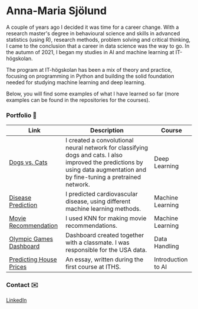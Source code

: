 # Anna-Maria Sjölund

A couple of years ago I decided it was time for a career change. With a research master's degree in behavioural science and skills in advanced statistics (using R), research methods, problem solving and critical thinking, I came to the conclusion that a career in data science was the way to go. In the autumn of 2021, I began my studies in AI and machine learning at IT-högskolan. 

The program at IT-högskolan has been a mix of theory and practice, focusing on programming in Python and building the solid foundation needed for studying machine learning and deep learning.

Below, you will find some examples of what I have learned so far (more examples can be found in the repositories for the courses).

### Portfolio :briefcase: 

| Link | Description | Course |
-------|-------------|--------|
|[Dogs vs. Cats](https://github.com/Anna-MariaSjolund/Deep-Learning-Anna-MariaSjolund/blob/main/labs/lab-dogs-vs-cats.ipynb) | I created a convolutional neural network for classifying dogs and cats. I also improved the predictions by using data augmentation and by fine-tuning a pretrained network. | Deep Learning |
|[Disease Prediction](https://github.com/Anna-MariaSjolund/Machine-learning-Anna-MariaSjolund/blob/main/labs/lab_disease_prediction.ipynb) | I predicted cardiovascular disease, using different machine learning methods. | Machine Learning |
|[Movie Recommendation](https://github.com/Anna-MariaSjolund/Machine-learning-Anna-MariaSjolund/blob/main/labs/lab_movie_recommendations.ipynb)| I used KNN for making movie recommendations. | Machine Learning |
|[Olympic Games Dashboard](https://olympic-games-usa.herokuapp.com/) | Dashboard created together with a classmate. I was responsible for the USA data. | Data Handling|
|[Predicting House Prices](https://github.com/Anna-MariaSjolund/Introduction-to-AI/blob/main/PredictingHousePricesUsingLinearRegression.md)| An essay, written during the first course at ITHS. | Introduction to AI |

### Contact :envelope:

[LinkedIn](https://www.linkedin.com/in/a-m-sjölund/)